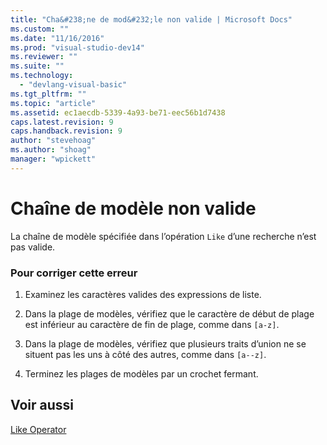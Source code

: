 ```yaml
---
title: "Cha&#238;ne de mod&#232;le non valide | Microsoft Docs"
ms.custom: ""
ms.date: "11/16/2016"
ms.prod: "visual-studio-dev14"
ms.reviewer: ""
ms.suite: ""
ms.technology: 
  - "devlang-visual-basic"
ms.tgt_pltfrm: ""
ms.topic: "article"
ms.assetid: ec1aecdb-5339-4a93-be71-eec56b1d7438
caps.latest.revision: 9
caps.handback.revision: 9
author: "stevehoag"
ms.author: "shoag"
manager: "wpickett"
---
```

# Cha&#238;ne de mod&#232;le non valide
La chaîne de modèle spécifiée dans l’opération `Like` d’une recherche n’est pas valide.  
  
### Pour corriger cette erreur  
  
1.  Examinez les caractères valides des expressions de liste.  
  
2.  Dans la plage de modèles, vérifiez que le caractère de début de plage est inférieur au caractère de fin de plage, comme dans `[a-z]`.  
  
3.  Dans la plage de modèles, vérifiez que plusieurs traits d’union ne se situent pas les uns à côté des autres, comme dans `[a--z]`.  
  
4.  Terminez les plages de modèles par un crochet fermant.  
  
## Voir aussi  
 [Like Operator](/dotnet/visual-basic/language-reference/operators/like-operator)